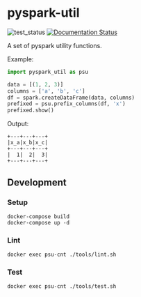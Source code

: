 # pyspark-util

![test_status](https://github.com/harupy/pyspark-util/workflows/Test/badge.svg)
[![Documentation Status](https://readthedocs.org/projects/pyspark-util/badge/?version=latest)](https://pyspark-util.readthedocs.io/en/latest/?badge=latest)


A set of pyspark utility functions.

Example:

```python
import pyspark_util as psu

data = [(1, 2, 3)]
columns = ['a', 'b', 'c']
df = spark.createDataFrame(data, columns)
prefixed = psu.prefix_columns(df, 'x')
prefixed.show()
```

Output:

```
+---+---+---+
|x_a|x_b|x_c|
+---+---+---+
|  1|  2|  3|
+---+---+---+
```

## Development

### Setup

```
docker-compose build
docker-compose up -d
```

### Lint

```
docker exec psu-cnt ./tools/lint.sh
```

### Test

```
docker exec psu-cnt ./tools/test.sh
```
